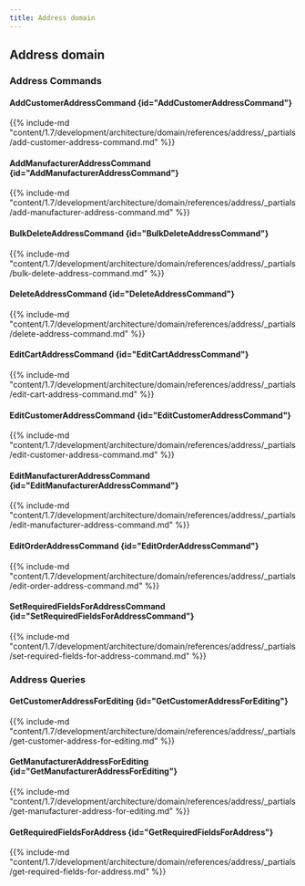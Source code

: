 ```yaml
---
title: Address domain
---
```


## Address domain

### Address Commands

#### AddCustomerAddressCommand {id="AddCustomerAddressCommand"}

{{%  include-md "content/1.7/development/architecture/domain/references/address/_partials/add-customer-address-command.md" %}}
#### AddManufacturerAddressCommand {id="AddManufacturerAddressCommand"}

{{%  include-md "content/1.7/development/architecture/domain/references/address/_partials/add-manufacturer-address-command.md" %}}
#### BulkDeleteAddressCommand {id="BulkDeleteAddressCommand"}

{{%  include-md "content/1.7/development/architecture/domain/references/address/_partials/bulk-delete-address-command.md" %}}
#### DeleteAddressCommand {id="DeleteAddressCommand"}

{{%  include-md "content/1.7/development/architecture/domain/references/address/_partials/delete-address-command.md" %}}
#### EditCartAddressCommand {id="EditCartAddressCommand"}

{{%  include-md "content/1.7/development/architecture/domain/references/address/_partials/edit-cart-address-command.md" %}}
#### EditCustomerAddressCommand {id="EditCustomerAddressCommand"}

{{%  include-md "content/1.7/development/architecture/domain/references/address/_partials/edit-customer-address-command.md" %}}
#### EditManufacturerAddressCommand {id="EditManufacturerAddressCommand"}

{{%  include-md "content/1.7/development/architecture/domain/references/address/_partials/edit-manufacturer-address-command.md" %}}
#### EditOrderAddressCommand {id="EditOrderAddressCommand"}

{{%  include-md "content/1.7/development/architecture/domain/references/address/_partials/edit-order-address-command.md" %}}
#### SetRequiredFieldsForAddressCommand {id="SetRequiredFieldsForAddressCommand"}

{{%  include-md "content/1.7/development/architecture/domain/references/address/_partials/set-required-fields-for-address-command.md" %}}

### Address Queries

#### GetCustomerAddressForEditing {id="GetCustomerAddressForEditing"}

{{%  include-md "content/1.7/development/architecture/domain/references/address/_partials/get-customer-address-for-editing.md" %}}
#### GetManufacturerAddressForEditing {id="GetManufacturerAddressForEditing"}

{{%  include-md "content/1.7/development/architecture/domain/references/address/_partials/get-manufacturer-address-for-editing.md" %}}
#### GetRequiredFieldsForAddress {id="GetRequiredFieldsForAddress"}

{{%  include-md "content/1.7/development/architecture/domain/references/address/_partials/get-required-fields-for-address.md" %}}
